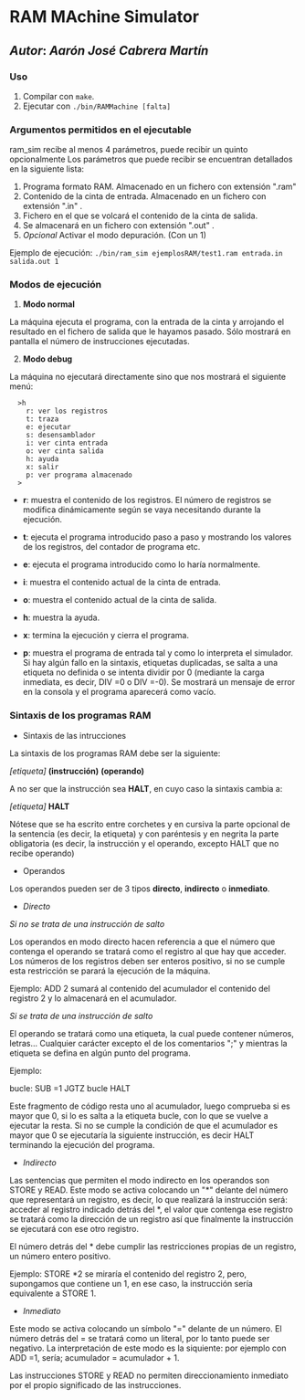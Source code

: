 # RAM MAchine Simulator
## *Autor*: _Aarón José Cabrera Martín_

### Uso

1. Compilar con `make`.
2. Ejecutar con `./bin/RAMMachine [falta]`

### Argumentos permitidos en el ejecutable

ram_sim recibe al menos 4 parámetros, puede recibir un quinto opcionalmente
Los parámetros que puede recibir se encuentran detallados en la siguiente lista:
  1. Programa formato RAM. Almacenado en un fichero con extensión ".ram" 
  2. Contenido de la cinta de entrada. Almacenado en un fichero con extensión ".in" .
  3. Fichero en el que se volcará el contenido de la cinta de salida.
  4. Se almacenará en un fichero con extensión ".out" .
  5. _Opcional_ Activar el modo depuración. (Con un 1)

Ejemplo de ejecución:
  ``./bin/ram_sim ejemplosRAM/test1.ram entrada.in salida.out 1``

### Modos de ejecución

 1. **Modo normal**

  La máquina ejecuta el programa, con la entrada de la cinta y arrojando el resultado en el fichero de salida que le hayamos pasado. Sólo mostrará en pantalla el número de instrucciones ejecutadas.

 2. **Modo debug**
 
  La máquina no ejecutará directamente sino que nos mostrará el siguiente menú:
  ```
    >h
      r: ver los registros      
      t: traza
      e: ejecutar
      s: desensamblador
      i: ver cinta entrada      
      o: ver cinta salida       
      h: ayuda
      x: salir
      p: ver programa almacenado
    >
  ```
  - **r**: muestra el contenido de los registros. El número de registros se modifica dinámicamente según se vaya necesitando durante la ejecución.

  - **t**: ejecuta el programa introducido paso a paso y mostrando los valores de los registros, del contador de programa etc.

  - **e**: ejecuta el programa introducido como lo haría normalmente.

  - **i**: muestra el contenido actual de la cinta de entrada.

  - **o**: muestra el contenido actual de la cinta de salida.

  - **h**: muestra la ayuda.

  - **x**: termina la ejecución y cierra el programa.

  - **p**: muestra el programa de entrada tal y como lo interpreta el simulador. Si hay algún fallo en la sintaxis, etiquetas duplicadas, se salta a una etiqueta no definida o se intenta dividir por 0 (mediante la carga inmediata, es decir, DIV =0 o DIV =-0). Se mostrará un mensaje de error en la consola y el programa aparecerá como vacío.

### Sintaxis de los programas RAM

- Sintaxis de las intrucciones

La sintaxis de los programas RAM debe ser la siguiente:

_[etiqueta]_ **(instrucción)** **(operando)**

A no ser que la instrucción sea **HALT**, en cuyo caso la sintaxis cambia a:

_[etiqueta]_ **HALT**

Nótese que se ha escrito entre corchetes y en cursiva la parte opcional de la sentencia (es decir, la etiqueta) y con paréntesis y en negrita la parte obligatoria (es decir, la instrucción y el operando, excepto HALT que no recibe operando)

- Operandos

Los operandos pueden ser de 3 tipos **directo**, **indirecto** o **inmediato**.

  - _Directo_

_Si no se trata de una instrucción de salto_

Los operandos en modo directo hacen referencia a que el número que contenga el operando se tratará como el registro al que hay que acceder. Los números de los registros deben ser enteros positivo, si no se cumple esta restricción se parará la ejecución de la máquina.

Ejemplo: ADD 2 sumará al contenido del acumulador el contenido del registro 2 y lo almacenará en el acumulador.

_Si se trata de una instrucción de salto_

El operando se tratará como una etiqueta, la cual puede contener números, letras... Cualquier carácter excepto el de los comentarios ";" y mientras la etiqueta se defina en algún punto del programa.

Ejemplo:

bucle: SUB =1
      JGTZ bucle
      HALT

Este fragmento de código resta uno al acumulador, luego comprueba si es mayor que 0, si lo es salta a la etiqueta bucle, con lo que se vuelve a ejecutar la resta. Si no se cumple la condición de que el acumulador es mayor que 0 se ejecutaría la siguiente instrucción, es decir HALT terminando la ejecución del programa.

  - _Indirecto_

Las sentencias que permiten el modo indirecto en los operandos son STORE y READ. Este modo se activa colocando un "*" delante del número que representará un registro, es decir, lo que realizará la instrucción será: acceder al registro indicado detrás del *, el valor que contenga ese registro se tratará como la dirección de un registro así que finalmente la instrucción se ejecutará con ese otro registro.

El número detrás del * debe cumplir las restricciones propias de un registro, un número entero positivo.

Ejemplo: STORE *2 se miraría el contenido del registro 2, pero, supongamos que contiene un 1, en ese caso, la instrucción sería equivalente a STORE 1.

  - _Inmediato_

Este modo se activa colocando un símbolo "=" delante de un número. El número detrás del = se tratará como un literal, por lo tanto puede ser negativo. La interpretación de este modo es la siquiente: por ejemplo con ADD =1, sería; acumulador = acumulador + 1.

Las instrucciones STORE y READ no permiten direccionamiento inmediato por el propio significado de las instrucciones.
